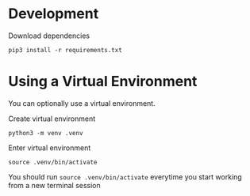 # Development

Download dependencies
```
pip3 install -r requirements.txt
```

# Using a Virtual Environment
You can optionally use a virtual environment.

Create virtual environment
```
python3 -m venv .venv
```

Enter virtual environment
```
source .venv/bin/activate
```

You should run `source .venv/bin/activate` everytime you start working from a new terminal session
